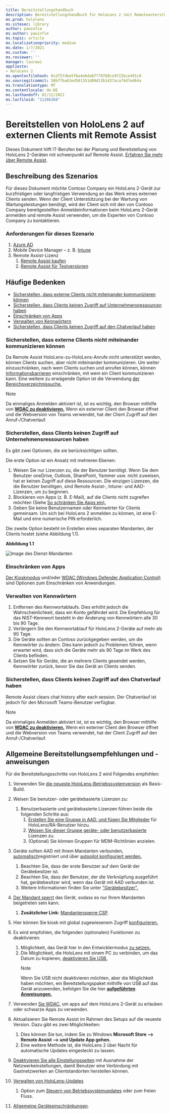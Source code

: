 ```yaml
---
title: Bereitstellungshandbuch
description: Bereitstellungshandbuch für HoloLens 2 (mit Remoteunterstützung als Beispiel)
ms.prod: hololens
ms.sitesec: library
author: pawinfie
ms.author: pawinfie
ms.topic: article
ms.localizationpriority: medium
ms.date: 1/7/2021
ms.custom: ''
ms.reviewer: ''
manager: laurawi
appliesto:
- HoloLens 2
ms.openlocfilehash: 0cd75fdbe5f6a4e6da87770768ce9f22bce491c0
ms.sourcegitcommit: 58bffba63ed581351d80d13b1437aca74d7ed64a
ms.translationtype: MT
ms.contentlocale: de-DE
ms.lasthandoff: 01/12/2021
ms.locfileid: "11266368"
---
```

# Bereitstellen von HoloLens 2 auf externen Clients mit Remote Assist

Dieses Dokument hilft IT-Berufen bei der Planung und Bereitstellung von HoloLens 2-Geräten mit schwerpunkt auf Remote Assist. [Erfahren Sie mehr über Remote Assist](https://docs.microsoft.com/hololens/hololens2-cloud-connected-overview#learn-about-remote-assist).

## Beschreibung des Szenarios

Für dieses Dokument möchte Contoso Company ein HoloLens 2-Gerät zur kurzfristigen oder langfristigen Verwendung an das Werk eines externen Clients senden. Wenn der Client Unterstützung bei der Wartung von Wartungsleistungen benötigt, wird der Client sich mit den von Contoso Company bereitgestellten Anmeldeinformationen beim HoloLens 2-Gerät anmelden und remote Assist verwenden, um die Experten von Contoso Company zu kontaktieren.

### Anforderungen für dieses Szenario

1. [Azure AD](https://docs.microsoft.com/azure/active-directory/fundamentals/active-directory-whatis)
1. Mobile Device Manager – z. B. [Intune](https://docs.microsoft.com/mem/intune/fundamentals/free-trial-sign-up)
1. Remote Assist-Lizenz
    1. [Remote Assist kaufen](https://docs.microsoft.com/dynamics365/mixed-reality/remote-assist/buy-remote-assist)
    1. [Remote Assist für Testversionen](https://docs.microsoft.com/dynamics365/mixed-reality/remote-assist/try-remote-assist)

## Häufige Bedenken

- [Sicherstellen, dass externe Clients nicht miteinander kommunizieren können](#how-to-ensure-that-external-clients-do-not-have-the-ability-to-communicate-with-one-another)
- [Sicherstellen, dass Clients keinen Zugriff auf Unternehmensressourcen haben](#how-to-ensure-that-clients-do-not-have-access-to-company-resources)
- [Einschränken von Apps](#how-to-restrict-apps)
- [Verwalten von Kennwörtern](#how-to-manage-passwords)
- [Sicherstellen, dass Clients keinen Zugriff auf den Chatverlauf haben](#how-to-ensure-that-clients-do-not-have-access-to-chat-history)

### Sicherstellen, dass externe Clients nicht miteinander kommunizieren können

Da Remote Assist HoloLens-zu-HoloLens-Anrufe nicht unterstützt werden, können Clients suchen, aber nicht miteinander kommunizieren. Um weiter einzuschränken, nach wem Clients suchen und anrufen können, können  [Informationsbarrieren](https://docs.microsoft.com/microsoft-365/compliance/information-barriers?view=o365-worldwide) einschränken, mit wem ein Client kommunizieren kann. Eine weitere zu erwägende Option ist die Verwendung [der Bereichsverzeichnissuche.](https://docs.microsoft.com/MicrosoftTeams/teams-scoped-directory-search)

 > [!NOTE]
> Da einmaliges Anmelden aktiviert ist, ist es wichtig, den Browser mithilfe von [**WDAC zu deaktivieren.**](https://docs.microsoft.com/hololens/windows-defender-application-control-wdac) Wenn ein externer Client den Browser öffnet und die Webversion von Teams verwendet, hat der Client Zugriff auf den Anruf-/Chatverlauf.

### Sicherstellen, dass Clients keinen Zugriff auf Unternehmensressourcen haben

Es gibt zwei Optionen, die sie berücksichtigen sollten.

Die erste Option ist ein Ansatz mit mehreren Ebenen:

1. Weisen Sie nur Lizenzen zu, die der Benutzer benötigt. Wenn Sie dem Benutzer oneDrive, Outlook, SharePoint, Yammer usw. nicht zuweisen, hat er keinen Zugriff auf diese Ressourcen. Die einzigen Lizenzen, die die Benutzer benötigen, sind Remote Assist-, Intune- und AAD-Lizenzen, um zu beginnen.
1. Blockieren von Apps (z. B. E-Mail), auf die Clients nicht zugreifen möchten (Siehe [So schränken Sie Apps ein).](#how-to-restrict-apps)
1. Geben Sie keine Benutzernamen oder Kennwörter für Clients gemeinsam. Um sich bei HoloLens 2 anmelden zu können, ist eine E-Mail und eine numerische PIN erforderlich.

Die zweite Option besteht im Erstellen eines separaten Mandanten, der Clients hostet (siehe Abbildung 1.1).

**Abbildung 1.1**

![Image des Dienst-Mandanten](./images/hololens-service-tenant-image.png)

### Einschränken von Apps

[Der Kioskmodus](https://docs.microsoft.com/hololens/hololens-kiosk) und/oder [WDAC (Windows Defender Application Control)](https://docs.microsoft.com/hololens/windows-defender-application-control-wdac) sind Optionen zum Einschränken von Anwendungen.

### Verwalten von Kennwörtern

1. Entfernen des Kennwortablaufs. Dies erhöht jedoch die Wahrscheinlichkeit, dass ein Konto gefährdet wird. Die Empfehlung für das NIST-Kennwort besteht in der Änderung von Kennwörtern alle 30 bis 90 Tage.
1. Verlängern Sie den Kennwortablauf für HoloLens 2-Geräte auf mehr als 90 Tage.
1. Die Geräte sollten an Contoso zurückgegeben werden, um die Kennwörter zu ändern. Dies kann jedoch zu Problemen führen, wenn erwartet wird, dass sich die Geräte mehr als 90 Tage im Werk des Clients befinden.  
1. Setzen Sie für Geräte, die an mehrere Clients gesendet werden, Kennwörter zurück, bevor Sie das Gerät an Clients senden.

### Sicherstellen, dass Clients keinen Zugriff auf den Chatverlauf haben

Remote Assist clears chat history after each session. Der Chatverlauf ist jedoch für den Microsoft Teams-Benutzer verfügbar.

> [!NOTE]
> Da einmaliges Anmelden aktiviert ist, ist es wichtig, den Browser mithilfe von [**WDAC zu deaktivieren.**](https://docs.microsoft.com/hololens/windows-defender-application-control-wdac) Wenn ein externer Client den Browser öffnet und die Webversion von Teams verwendet, hat der Client Zugriff auf den Anruf-/Chatverlauf.

## Allgemeine Bereitstellungsempfehlungen und -anweisungen

Für die Bereitstellungsschritte von HoloLens 2 wird Folgendes empfohlen:

1. Verwenden Sie [die neueste HoloLens-Betriebssystemversion](https://aka.ms/hololens2download) als Basis-Build.
1. Weisen Sie benutzer- oder gerätebasierte Lizenzen zu:
    1. Benutzerbasierte und gerätebasierte Lizenzen führen beide die folgenden Schritte aus:
        1. [Erstellen Sie eine Gruppe in AAD, und fügen Sie Mitglieder](https://docs.microsoft.com/azure/active-directory/fundamentals/active-directory-groups-create-azure-portal#create-a-basic-group-and-add-members) für HoloLens/RA-Benutzer hinzu.
        1. [Weisen Sie dieser Gruppe geräte- oder benutzerbasierte](https://docs.microsoft.com/azure/active-directory/enterprise-users/licensing-groups-assign#:~:text=In%20this%20article%201%20Assign%20the%20required%20licenses,3%20Check%20for%20license%20problems%20and%20resolve%20them) Lizenzen zu.
        1. (Optional) Sie können Gruppen für MDM-Richtlinien anzielen.

1. Geräte sollten AAD mit Ihrem Mandanten verbunden, [automatisch](https://docs.microsoft.com/hololens/hololens-enroll-mdm#auto-enrollment-in-mdm)registriert und über [autopilot konfiguriert werden.](https://docs.microsoft.com/hololens/hololens2-autopilot)
    1. Beachten Sie, dass der erste Benutzer auf dem Gerät der Gerätebesitzer ist.
    1. Beachten Sie, dass der Benutzer, der die Verknüpfung ausgeführt hat, gerätebesitzer wird, wenn das Gerät mit AAD verbunden ist.
    1. Weitere Informationen finden Sie unter ["Gerätebesitzer".](https://docs.microsoft.com/hololens/security-adminless-os#device-owner)
1. [Der Mandant sperrt](https://docs.microsoft.com/hololens/hololens-release-notes#tenantlockdown-csp-and-autopilot) das Gerät, sodass es nur Ihrem Mandanten beigetreten sein kann.
    1. **Zusätzlicher Link:** [Mandantensperre CSP](https://docs.microsoft.com/windows/client-management/mdm/tenantlockdown-csp).
1. Hier können Sie kiosk mit global zugewiesenem Zugriff [konfigurieren.](https://docs.microsoft.com/hololens/hololens-global-assigned-access-kiosk)
1. Es wird empfohlen, die folgenden (optionalen) Funktionen zu deaktivieren:
    1. Möglichkeit, das Gerät hier in den Entwicklermodus [zu setzen.](https://docs.microsoft.com/windows/client-management/mdm/policy-csp-applicationmanagement#applicationmanagement-allowdeveloperunlock)
    1. Die Möglichkeit, die HoloLens mit einem PC zu verbinden, um das Datum zu kopieren, [deaktivieren Sie USB.](https://docs.microsoft.com/windows/client-management/mdm/policy-csp-connectivity#connectivity-allowusbconnection)
       > [!NOTE]
        > Wenn Sie USB nicht deaktivieren möchten, aber die Möglichkeit haben möchten, ein Bereitstellungspaket mithilfe von USB auf das Gerät anzuwenden, befolgen Sie die hier [**aufgeführten Anweisungen.**](https://docs.microsoft.com/windows/client-management/mdm/policy-csp-security#security-allowaddprovisioningpackage)

1. Verwenden [Sie WDAC,](https://docs.microsoft.com/hololens/windows-defender-application-control-wdac) um apps auf dem HoloLens 2-Gerät zu erlauben oder schwarze Apps zu verwenden.
1. Aktualisieren Sie Remote Assist im Rahmen des Setups auf die neueste Version. Dazu gibt es zwei Möglichkeiten:
    1. Dies können Sie tun, indem Sie zu Windows **Microsoft Store --> Remote Assist --> und Update App gehen.**
    1. Eine weitere Methode ist, die HoloLens 2 über Nacht für automatische Updates eingesteckt zu lassen.
1. [Deaktivieren Sie alle Einstellungsseiten](https://docs.microsoft.com/hololens/settings-uri-list) mit Ausnahme der Netzwerkeinstellungen, damit Benutzer eine Verbindung mit Gastnetzwerken an Clientstandorten herstellen können.
1. [Verwalten von HoloLens-Updates](https://docs.microsoft.com/hololens/hololens-updates)
    1. Option zum [Steuern von Betriebssystemupdates](https://docs.microsoft.com/mem/intune/protect/windows-update-for-business-configure#create-and-assign-update-rings) oder zum freien Fluss.
1. [Allgemeine Geräteeinschränkungen](https://docs.microsoft.com/hololens/hololens-common-device-restrictions).
